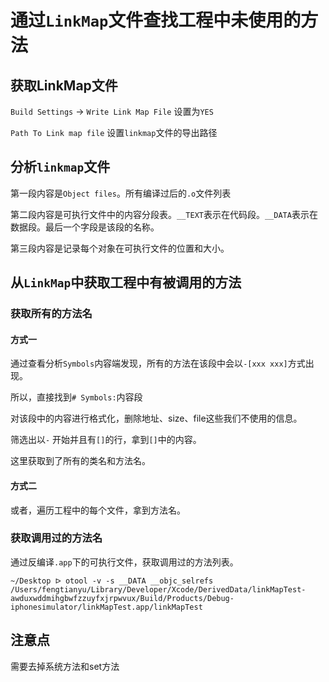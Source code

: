 
# 通过`LinkMap`文件查找工程中未使用的方法

## 获取LinkMap文件

`Build Settings` -> `Write Link Map File` 设置为`YES`

`Path To Link map file` 设置`linkmap`文件的导出路径

## 分析`linkmap`文件

第一段内容是`Object files`。所有编译过后的`.o`文件列表

第二段内容是可执行文件中的内容分段表。`__TEXT`表示在代码段。`__DATA`表示在数据段。最后一个字段是该段的名称。

第三段内容是记录每个对象在可执行文件的位置和大小。

## 从`LinkMap`中获取工程中有被调用的方法

### 获取所有的方法名

#### 方式一

通过查看分析`Symbols`内容端发现，所有的方法在该段中会以`-[xxx xxx]`方式出现。

所以，直接找到`# Symbols:`内容段

对该段中的内容进行格式化，删除地址、size、file这些我们不使用的信息。

筛选出以`-` 开始并且有`[]`的行，拿到`[]`中的内容。

这里获取到了所有的类名和方法名。

#### 方式二

或者，遍历工程中的每个文件，拿到方法名。

### 获取调用过的方法名

通过反编译`.app`下的可执行文件，获取调用过的方法列表。

```
~/Desktop ᐅ otool -v -s __DATA __objc_selrefs /Users/fengtianyu/Library/Developer/Xcode/DerivedData/linkMapTest-awduxwddmihgbwfzzuyfxjrpwvux/Build/Products/Debug-iphonesimulator/linkMapTest.app/linkMapTest
```
## 注意点

需要去掉系统方法和set方法

